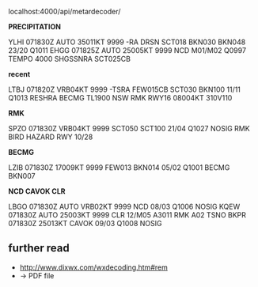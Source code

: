 localhost:4000/api/metardecoder/

**PRECIPITATION**

YLHI 071830Z AUTO 35011KT 9999 -RA DRSN SCT018 BKN030 BKN048 23/20 Q1011
EHGG 071825Z AUTO 25005KT 9999 NCD M01/M02 Q0997 TEMPO 4000 SHGSSNRA SCT025CB

**recent**

LTBJ 071820Z VRB04KT 9999 -TSRA FEW015CB SCT030 BKN100 11/11 Q1013 RESHRA BECMG TL1900 NSW RMK RWY16 08004KT 310V110

**RMK**

SPZO 071830Z VRB04KT 9999 SCT050 SCT100 21/04 Q1027 NOSIG RMK BIRD HAZARD RWY 10/28

**BECMG**

LZIB 071830Z 17009KT 9999 FEW013 BKN014 05/02 Q1001 BECMG BKN007

**NCD CAVOK CLR**

LBGO 071830Z AUTO VRB02KT 9999 NCD 08/03 Q1006 NOSIG
KQEW 071830Z AUTO 25003KT 9999 CLR 12/M05 A3011 RMK A02 TSNO
BKPR 071830Z 25013KT CAVOK 09/03 Q1008 NOSIG

## further read

- http://www.dixwx.com/wxdecoding.htm#rem
- -> PDF file
